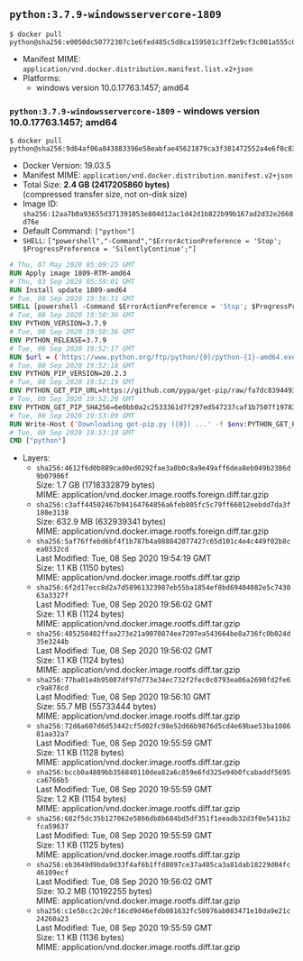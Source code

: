 ## `python:3.7.9-windowsservercore-1809`

```console
$ docker pull python@sha256:e0050dc50772307c1e6fed485c5d8ca159501c3ff2e9cf3c001a555c0fcab8d5
```

-	Manifest MIME: `application/vnd.docker.distribution.manifest.list.v2+json`
-	Platforms:
	-	windows version 10.0.17763.1457; amd64

### `python:3.7.9-windowsservercore-1809` - windows version 10.0.17763.1457; amd64

```console
$ docker pull python@sha256:9d64af06a843883396e58eabfae45621879ca3f381472552a4e6f0c83e17c334
```

-	Docker Version: 19.03.5
-	Manifest MIME: `application/vnd.docker.distribution.manifest.v2+json`
-	Total Size: **2.4 GB (2417205860 bytes)**  
	(compressed transfer size, not on-disk size)
-	Image ID: `sha256:12aa7b0a93655d371391053e804d12ac1d42d1b822b99b167ad2d32e2668d76e`
-	Default Command: `["python"]`
-	`SHELL`: `["powershell","-Command","$ErrorActionPreference = 'Stop'; $ProgressPreference = 'SilentlyContinue';"]`

```dockerfile
# Thu, 07 May 2020 05:09:25 GMT
RUN Apply image 1809-RTM-amd64
# Thu, 03 Sep 2020 05:59:01 GMT
RUN Install update 1809-amd64
# Tue, 08 Sep 2020 19:36:31 GMT
SHELL [powershell -Command $ErrorActionPreference = 'Stop'; $ProgressPreference = 'SilentlyContinue';]
# Tue, 08 Sep 2020 19:50:36 GMT
ENV PYTHON_VERSION=3.7.9
# Tue, 08 Sep 2020 19:50:36 GMT
ENV PYTHON_RELEASE=3.7.9
# Tue, 08 Sep 2020 19:52:17 GMT
RUN $url = ('https://www.python.org/ftp/python/{0}/python-{1}-amd64.exe' -f $env:PYTHON_RELEASE, $env:PYTHON_VERSION); 	Write-Host ('Downloading {0} ...' -f $url); 	[Net.ServicePointManager]::SecurityProtocol = [Net.SecurityProtocolType]::Tls12; 	Invoke-WebRequest -Uri $url -OutFile 'python.exe'; 		Write-Host 'Installing ...'; 	Start-Process python.exe -Wait 		-ArgumentList @( 			'/quiet', 			'InstallAllUsers=1', 			'TargetDir=C:\Python', 			'PrependPath=1', 			'Shortcuts=0', 			'Include_doc=0', 			'Include_pip=0', 			'Include_test=0' 		); 		$env:PATH = [Environment]::GetEnvironmentVariable('PATH', [EnvironmentVariableTarget]::Machine); 		Write-Host 'Verifying install ...'; 	Write-Host '  python --version'; python --version; 		Write-Host 'Removing ...'; 	Remove-Item python.exe -Force; 		Write-Host 'Complete.'
# Tue, 08 Sep 2020 19:52:18 GMT
ENV PYTHON_PIP_VERSION=20.2.3
# Tue, 08 Sep 2020 19:52:19 GMT
ENV PYTHON_GET_PIP_URL=https://github.com/pypa/get-pip/raw/fa7dc83944936bf09a0e4cb5d5ec852c0d256599/get-pip.py
# Tue, 08 Sep 2020 19:52:20 GMT
ENV PYTHON_GET_PIP_SHA256=6e0bb0a2c2533361d7f297ed547237caf1b7507f197835974c0dd7eba998c53c
# Tue, 08 Sep 2020 19:53:09 GMT
RUN Write-Host ('Downloading get-pip.py ({0}) ...' -f $env:PYTHON_GET_PIP_URL); 	[Net.ServicePointManager]::SecurityProtocol = [Net.SecurityProtocolType]::Tls12; 	Invoke-WebRequest -Uri $env:PYTHON_GET_PIP_URL -OutFile 'get-pip.py'; 	Write-Host ('Verifying sha256 ({0}) ...' -f $env:PYTHON_GET_PIP_SHA256); 	if ((Get-FileHash 'get-pip.py' -Algorithm sha256).Hash -ne $env:PYTHON_GET_PIP_SHA256) { 		Write-Host 'FAILED!'; 		exit 1; 	}; 		Write-Host ('Installing pip=={0} ...' -f $env:PYTHON_PIP_VERSION); 	python get-pip.py 		--disable-pip-version-check 		--no-cache-dir 		('pip=={0}' -f $env:PYTHON_PIP_VERSION) 	; 	Remove-Item get-pip.py -Force; 		Write-Host 'Verifying pip install ...'; 	pip --version; 		Write-Host 'Complete.'
# Tue, 08 Sep 2020 19:53:10 GMT
CMD ["python"]
```

-	Layers:
	-	`sha256:4612f6d0b889cad0ed0292fae3a0b0c8a9e49aff6dea8eb049b2386d9b07986f`  
		Size: 1.7 GB (1718332879 bytes)  
		MIME: application/vnd.docker.image.rootfs.foreign.diff.tar.gzip
	-	`sha256:c3aff44502467b94164764856a6feb805fc5c79ff66012eebdd7da3f180e3138`  
		Size: 632.9 MB (632939341 bytes)  
		MIME: application/vnd.docker.image.rootfs.foreign.diff.tar.gzip
	-	`sha256:5af76ffebd6bf4f1b787b4a988842077427c65d101c4e4c449f02b8cea0332cd`  
		Last Modified: Tue, 08 Sep 2020 19:54:19 GMT  
		Size: 1.1 KB (1150 bytes)  
		MIME: application/vnd.docker.image.rootfs.diff.tar.gzip
	-	`sha256:6f2d17ecc8d2a7d58961323987eb55ba1854ef8bd69404082e5c743063a3327f`  
		Last Modified: Tue, 08 Sep 2020 19:56:02 GMT  
		Size: 1.1 KB (1124 bytes)  
		MIME: application/vnd.docker.image.rootfs.diff.tar.gzip
	-	`sha256:485258402ffaa273e21a9070874ee7207ea543664be8a736fc0b024d35e3244b`  
		Last Modified: Tue, 08 Sep 2020 19:56:02 GMT  
		Size: 1.1 KB (1124 bytes)  
		MIME: application/vnd.docker.image.rootfs.diff.tar.gzip
	-	`sha256:77ba01e4b95007df97d773e34ec732f2fec0c0793ea06a2690fd2fe6c9a878cd`  
		Last Modified: Tue, 08 Sep 2020 19:56:10 GMT  
		Size: 55.7 MB (55733444 bytes)  
		MIME: application/vnd.docker.image.rootfs.diff.tar.gzip
	-	`sha256:72d6a607d6d53442cf5d02fc98e52d66b9876d5cd4e69bae53ba108681aa32a7`  
		Last Modified: Tue, 08 Sep 2020 19:55:59 GMT  
		Size: 1.1 KB (1128 bytes)  
		MIME: application/vnd.docker.image.rootfs.diff.tar.gzip
	-	`sha256:bccb0a4889bb356840110dea82a6c859e6fd325e94b0fcabaddf5695ca6766b5`  
		Last Modified: Tue, 08 Sep 2020 19:55:59 GMT  
		Size: 1.2 KB (1154 bytes)  
		MIME: application/vnd.docker.image.rootfs.diff.tar.gzip
	-	`sha256:682f5dc35b127062e5866db8b684bd5df351f1eeadb32d3f0e5411b2fca59637`  
		Last Modified: Tue, 08 Sep 2020 19:55:59 GMT  
		Size: 1.1 KB (1125 bytes)  
		MIME: application/vnd.docker.image.rootfs.diff.tar.gzip
	-	`sha256:eb3649d9bda9d33f4af6b1ffd8897ce37a405ca3a81dab18229d04fc46109ecf`  
		Last Modified: Tue, 08 Sep 2020 19:56:02 GMT  
		Size: 10.2 MB (10192255 bytes)  
		MIME: application/vnd.docker.image.rootfs.diff.tar.gzip
	-	`sha256:c1e58cc2c20cf16cd9d46efdb081632fc50076ab083471e10da9e21c24260a23`  
		Last Modified: Tue, 08 Sep 2020 19:55:59 GMT  
		Size: 1.1 KB (1136 bytes)  
		MIME: application/vnd.docker.image.rootfs.diff.tar.gzip
